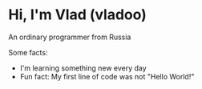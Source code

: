 # Hi, I'm Vlad (vladoo)
An ordinary programmer from Russia

Some facts:
- I'm learning something new every day
- Fun fact: My first line of code was not "Hello World!"
